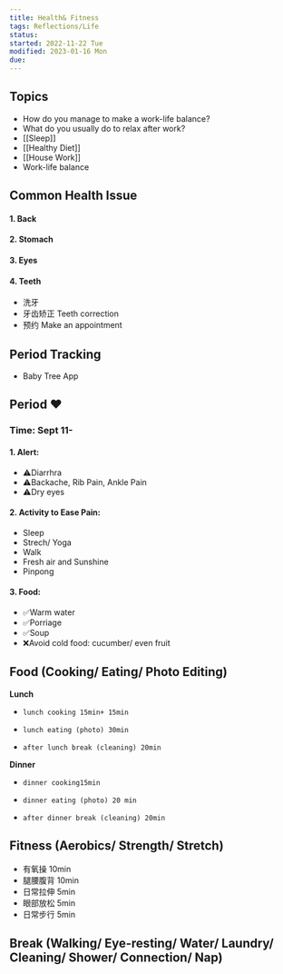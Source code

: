 ```yaml
---
title: Health& Fitness
tags: Reflections/Life  
status: 
started: 2022-11-22 Tue
modified: 2023-01-16 Mon
due: 
---
```

## Topics
- How do you manage to make a work-life balance?
- What do you usually do to relax after work?
- [[Sleep]]
- [[Healthy Diet]]
- [[House Work]]
- Work-life balance
## Common Health Issue
#### 1. Back
#### 2. Stomach
#### 3. Eyes
#### 4. Teeth
- 洗牙 
- 牙齿矫正 Teeth correction
- 预约 Make an appointment 
## Period Tracking
- Baby Tree App
## Period ❤️
### Time: Sept 11-
#### 1. Alert: 
- ⚠️Diarrhra
- ⚠️Backache, Rib Pain, Ankle Pain
- ⚠️Dry eyes
#### 2. Activity to Ease Pain: 
- Sleep
- Strech/ Yoga
- Walk
- Fresh air and Sunshine
- Pinpong
#### 3. Food:
- ✅Warm water
- ✅Porriage 
- ✅Soup
- ❌Avoid cold food: cucumber/ even fruit
## Food (Cooking/ Eating/ Photo Editing)
**Lunch**
   -     lunch cooking 15min+ 15min
   -     lunch eating (photo) 30min
   -     after lunch break (cleaning) 20min
**Dinner**
   -     dinner cooking15min
   -     dinner eating (photo) 20 min
   -     after dinner break (cleaning) 20min
## Fitness (Aerobics/ Strength/ Stretch)
   - 有氧操 10min
   - 腿腰腹背 10min
   - 日常拉伸 5min
   - 眼部放松 5min
   - 日常步行 5min
## Break (Walking/ Eye-resting/ Water/ Laundry/ Cleaning/ Shower/ Connection/ Nap)

